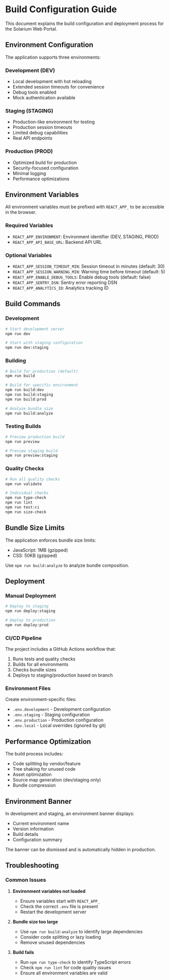 # Build Configuration Guide

This document explains the build configuration and deployment process for the Solarium Web Portal.

## Environment Configuration

The application supports three environments:

### Development (DEV)
- Local development with hot reloading
- Extended session timeouts for convenience
- Debug tools enabled
- Mock authentication available

### Staging (STAGING)
- Production-like environment for testing
- Production session timeouts
- Limited debug capabilities
- Real API endpoints

### Production (PROD)
- Optimized build for production
- Security-focused configuration
- Minimal logging
- Performance optimizations

## Environment Variables

All environment variables must be prefixed with `REACT_APP_` to be accessible in the browser.

### Required Variables
- `REACT_APP_ENVIRONMENT`: Environment identifier (DEV, STAGING, PROD)
- `REACT_APP_API_BASE_URL`: Backend API URL

### Optional Variables
- `REACT_APP_SESSION_TIMEOUT_MIN`: Session timeout in minutes (default: 30)
- `REACT_APP_SESSION_WARNING_MIN`: Warning time before timeout (default: 5)
- `REACT_APP_ENABLE_DEBUG_TOOLS`: Enable debug tools (default: false)
- `REACT_APP_SENTRY_DSN`: Sentry error reporting DSN
- `REACT_APP_ANALYTICS_ID`: Analytics tracking ID

## Build Commands

### Development
```bash
# Start development server
npm run dev

# Start with staging configuration
npm run dev:staging
```

### Building
```bash
# Build for production (default)
npm run build

# Build for specific environment
npm run build:dev
npm run build:staging
npm run build:prod

# Analyze bundle size
npm run build:analyze
```

### Testing Builds
```bash
# Preview production build
npm run preview

# Preview staging build
npm run preview:staging
```

### Quality Checks
```bash
# Run all quality checks
npm run validate

# Individual checks
npm run type-check
npm run lint
npm run test:ci
npm run size-check
```

## Bundle Size Limits

The application enforces bundle size limits:
- JavaScript: 1MB (gzipped)
- CSS: 50KB (gzipped)

Use `npm run build:analyze` to analyze bundle composition.

## Deployment

### Manual Deployment
```bash
# Deploy to staging
npm run deploy:staging

# Deploy to production
npm run deploy:prod
```

### CI/CD Pipeline

The project includes a GitHub Actions workflow that:
1. Runs tests and quality checks
2. Builds for all environments
3. Checks bundle sizes
4. Deploys to staging/production based on branch

### Environment Files

Create environment-specific files:
- `.env.development` - Development configuration
- `.env.staging` - Staging configuration
- `.env.production` - Production configuration
- `.env.local` - Local overrides (ignored by git)

## Performance Optimization

The build process includes:
- Code splitting by vendor/feature
- Tree shaking for unused code
- Asset optimization
- Source map generation (dev/staging only)
- Bundle compression

## Environment Banner

In development and staging, an environment banner displays:
- Current environment name
- Version information
- Build details
- Configuration summary

The banner can be dismissed and is automatically hidden in production.

## Troubleshooting

### Common Issues

1. **Environment variables not loaded**
   - Ensure variables start with `REACT_APP_`
   - Check the correct `.env` file is present
   - Restart the development server

2. **Bundle size too large**
   - Use `npm run build:analyze` to identify large dependencies
   - Consider code splitting or lazy loading
   - Remove unused dependencies

3. **Build fails**
   - Run `npm run type-check` to identify TypeScript errors
   - Check `npm run lint` for code quality issues
   - Ensure all environment variables are valid 